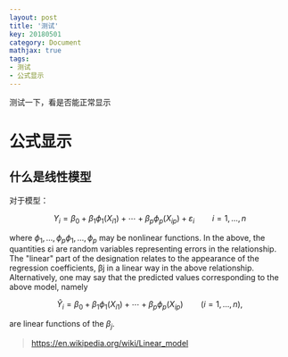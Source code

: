 ```yaml
---
layout: post
title: '测试'
key: 20180501
category: Document
mathjax: true
tags:
- 测试
- 公式显示
---
```


测试一下，看是否能正常显示
<!--more-->

# 公式显示

## 什么是线性模型
对于模型：

$$Y_{i} = \beta_{0}+\beta_{1}\phi _{1}(X_{{i1}})+\cdots +\beta _{p}\phi _{p}(X_{{ip}})+\varepsilon _{i}\qquad i=1,\ldots ,n $$

where ${\displaystyle \phi _{1},\ldots ,\phi _{p}} \phi _{1},\ldots ,\phi _{p}$ may be nonlinear functions. In the above, the quantities εi are random variables representing errors in the relationship. The "linear" part of the designation relates to the appearance of the regression coefficients, βj in a linear way in the above relationship. Alternatively, one may say that the predicted values corresponding to the above model, namely

$${\hat {Y}}_{i}=\beta _{0}+\beta _{1}\phi _{1}(X_{{i1}})+\cdots +\beta _{p}\phi _{p}(X_{{ip}})\qquad (i=1,\ldots ,n),$$

are linear functions of the $\beta_j$.

> https://en.wikipedia.org/wiki/Linear_model
